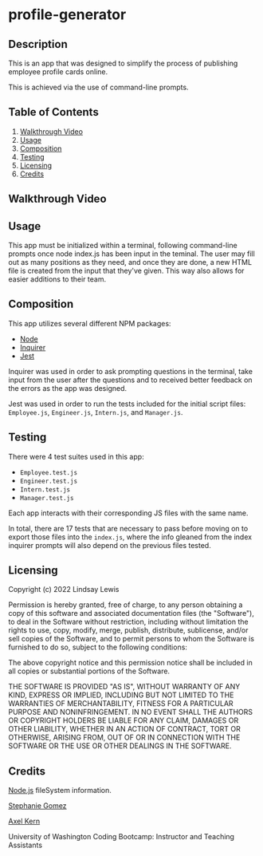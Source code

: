 # profile-generator

## Description
This is an app that was designed to simplify the process of publishing employee profile cards online.

This is achieved via the use of command-line prompts.

## Table of Contents
1. [Walkthrough Video](#walkthrough-video)
2. [Usage](#usage)
3. [Composition](#composition)
4. [Testing](#testing)
5. [Licensing](#licensing)
6. [Credits](#credits)

## Walkthrough Video

## Usage
This app must be initialized within a terminal, following command-line prompts once node index.js has been input in the teminal. The user may fill out as many positions as they need, and once they are done, a new HTML file is created from the input that they've given. This way also allows for easier additions to their team.

## Composition
This app utilizes several different NPM packages:
- [Node](#https://www.npmjs.com/package/node)
- [Inquirer](#https://www.npmjs.com/package/inquirer)
- [Jest](#https://www.npmjs.com/package/jest)

Inquirer was used in order to ask prompting questions in the terminal, take input from the user after the questions and to received better feedback on the errors as the app was designed.

Jest was used in order to run the tests included for the initial script files: `Employee.js`, `Engineer.js`, `Intern.js`, and `Manager.js`.


## Testing

There were 4 test suites used in this app:
- `Employee.test.js`
- `Engineer.test.js`
- `Intern.test.js`
- `Manager.test.js`

Each app interacts with their corresponding JS files with the same name. 

In total, there are 17 tests that are necessary to pass before moving on to export those files into the `index.js`, where the info gleaned from the index inquirer prompts will also depend on the previous files tested.

## Licensing

Copyright (c) 2022 Lindsay Lewis

Permission is hereby granted, free of charge, to any person obtaining a copy of this software and associated documentation files (the "Software"), to deal in the Software without restriction, including without limitation the rights to use, copy, modify, merge, publish, distribute, sublicense, and/or sell copies of the Software, and to permit persons to whom the Software is furnished to do so, subject to the following conditions:

The above copyright notice and this permission notice shall be included in all copies or substantial portions of the Software.

THE SOFTWARE IS PROVIDED "AS IS", WITHOUT WARRANTY OF ANY KIND, EXPRESS OR IMPLIED, INCLUDING BUT NOT LIMITED TO THE WARRANTIES OF MERCHANTABILITY, FITNESS FOR A PARTICULAR PURPOSE AND NONINFRINGEMENT. IN NO EVENT SHALL THE AUTHORS OR COPYRIGHT HOLDERS BE LIABLE FOR ANY CLAIM, DAMAGES OR OTHER LIABILITY, WHETHER IN AN ACTION OF CONTRACT, TORT OR OTHERWISE, ARISING FROM, OUT OF OR IN CONNECTION WITH THE SOFTWARE OR THE USE OR OTHER DEALINGS IN THE SOFTWARE.

## Credits

[Node.js](#https://nodejs.org/api/fs.html#fswritefilefile-data-options-callback) fileSystem information.

[Stephanie Gomez](#https://github.com/smariagomez)

[Axel Kern](#https://github.com/Axeljk)

University of Washington Coding Bootcamp: 
Instructor and Teaching Assistants
